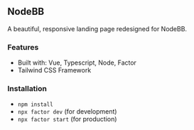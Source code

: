 ## NodeBB

A beautiful, responsive landing page redesigned for NodeBB.

### Features

- Built with: Vue, Typescript, Node, Factor
- Tailwind CSS Framework

### Installation

- `npm install`
- `npx factor dev` (for development)
- `npx factor start` (for production)
